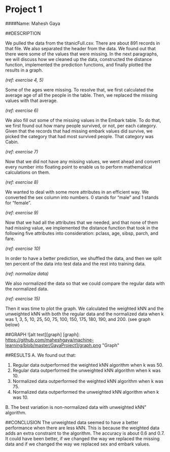 # Project 1
####Name: Mahesh Gaya

##DESCRIPTION

We pulled the data from the titanicFull.csv. There are about 891 records in that file. 
We also separated the header from the data. We found out that there were some of the values that were missing. 
In the next paragraphs, we will discuss how we cleaned up the data, constructed the distance function, 
implemented the prediction functions, and finally plotted the results in a graph.

*(ref: exercise 4, 5)*

Some of the ages were missing. To resolve that, we first calculated the average age of 
all the people in the table. Then, we replaced the missing values with that average.

*(ref: exercise 6)*

We also fill out some of the missing values in the Embark table. To do that, 
we first found out how many people survived, or not, per each category. Given 
that the records that had missing embark values did survive, we picked the category 
that had most survived people. That category was Cabin.

*(ref: exercise 7)*

Now that we did not have any missing values, we went ahead and convert every number into 
floating point to enable us to perform mathematical calculations on them. 

*(ref: exercise 8)*

We wanted to deal with some more attributes in an efficient way. We converted 
the sex column into numbers. 0 stands for “male” and 1 stands for “female”.

*(ref: exercise 9)*

Now that we had all the attributes that we needed, and that none of them had missing value, 
we implemented the distance function that took in the following five attributes 
into consideration: pclass, age, sibsp, parch, and fare.

*(ref: exercise 10)*

In order to have a better prediction, we shuffled the data, and then we split 
ten percent of the data into test data and the rest into training data. 

*(ref: normalize data)*

We also normalized the data so that we could compare the regular data with the normalized data. 

*(ref: exercise 15)*

Then it was time to plot the graph. We calculated the weighted 
kNN and the unweighted kNN with both the regular data and the normalized 
data when k was 1, 3, 5, 10, 25, 50, 75, 100, 150, 175, 180, 190, and 200. (see graph below)

##GRAPH
![alt text][graph]
[graph]: https://github.com/maheshgaya/machine-learning/blob/master/GayaProject1/graph.png "Graph"

##RESULTS
A. We found out that:

  1. Regular data outperformed the weighted kNN algorithm when k was 50.
  2. Regular data outperformed the unweighted kNN algorithm when k was 10.
  3. Normalized data outperformed the weighted kNN algorithm when k was 75.
  4. Normalized data outperformed the unweighted kNN algorithm when k was 10.

B. The best variation is non-normalized data with unweighted kNN” algorithm.

##CONCLUSION
The unweighted data seemed to have a better performance when there are less kNN. This is because the weighted data adds an extra constraint to the algorithm. 
The accuracy is about 0.6 and 0.7. It could have been better, if we changed the way we replaced the missing data and if we changed the way we replaced sex and embark values.
